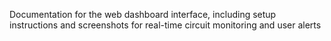 Documentation for the web dashboard interface, including setup instructions and screenshots for real-time circuit monitoring and user alerts
